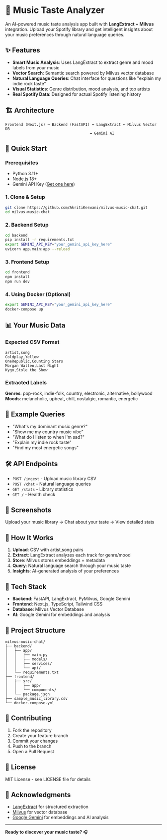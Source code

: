 # 🎵 Music Taste Analyzer

An AI-powered music taste analysis app built with **LangExtract + Milvus** integration. Upload your Spotify library and get intelligent insights about your music preferences through natural language queries.

## ✨ Features

- **Smart Music Analysis**: Uses LangExtract to extract genre and mood labels from your music
- **Vector Search**: Semantic search powered by Milvus vector database
- **Natural Language Queries**: Chat interface for questions like "explain my indie rock taste"
- **Visual Statistics**: Genre distribution, mood analysis, and top artists
- **Real Spotify Data**: Designed for actual Spotify listening history

## 🏗️ Architecture

```
Frontend (Next.js) ↔ Backend (FastAPI) ↔ LangExtract ↔ Milvus Vector DB
                                      ↔ Gemini AI
```

## 🚀 Quick Start

### Prerequisites

- Python 3.11+
- Node.js 18+
- Gemini API Key ([Get one here](https://makersuite.google.com/app/apikey))

### 1. Clone & Setup

```bash
git clone https://github.com/AkritiKeswani/milvus-music-chat.git
cd milvus-music-chat
```

### 2. Backend Setup

```bash
cd backend
pip install -r requirements.txt
export GEMINI_API_KEY="your_gemini_api_key_here"
uvicorn app.main:app --reload
```

### 3. Frontend Setup

```bash
cd frontend
npm install
npm run dev
```

### 4. Using Docker (Optional)

```bash
export GEMINI_API_KEY="your_gemini_api_key_here"
docker-compose up
```

## 📊 Your Music Data

### Expected CSV Format
```csv
artist,song
Coldplay,Yellow
OneRepublic,Counting Stars
Morgan Wallen,Last Night
Kygo,Stole the Show
```

### Extracted Labels

**Genres**: pop-rock, indie-folk, country, electronic, alternative, bollywood
**Moods**: melancholic, upbeat, chill, nostalgic, romantic, energetic

## 💬 Example Queries

- "What's my dominant music genre?"
- "Show me my country music vibe"
- "What do I listen to when I'm sad?"
- "Explain my indie rock taste"
- "Find my most energetic songs"

## 🛠️ API Endpoints

- `POST /ingest` - Upload music library CSV
- `POST /chat` - Natural language queries
- `GET /stats` - Library statistics
- `GET /` - Health check

## 📱 Screenshots

Upload your music library → Chat about your taste → View detailed stats

## 🧠 How It Works

1. **Upload**: CSV with artist,song pairs
2. **Extract**: LangExtract analyzes each track for genre/mood
3. **Store**: Milvus stores embeddings + metadata
4. **Query**: Natural language search through your music taste
5. **Insights**: AI-generated analysis of your preferences

## 🔧 Tech Stack

- **Backend**: FastAPI, LangExtract, PyMilvus, Google Gemini
- **Frontend**: Next.js, TypeScript, Tailwind CSS
- **Database**: Milvus Vector Database
- **AI**: Google Gemini for embeddings and analysis

## 📁 Project Structure

```
milvus-music-chat/
├── backend/
│   ├── app/
│   │   ├── main.py
│   │   ├── models/
│   │   ├── services/
│   │   └── api/
│   └── requirements.txt
├── frontend/
│   ├── src/
│   │   ├── app/
│   │   └── components/
│   └── package.json
├── sample_music_library.csv
└── docker-compose.yml
```

## 🤝 Contributing

1. Fork the repository
2. Create your feature branch
3. Commit your changes
4. Push to the branch
5. Open a Pull Request

## 📄 License

MIT License - see LICENSE file for details

## 🙏 Acknowledgments

- [LangExtract](https://github.com/langchain-ai/langextract) for structured extraction
- [Milvus](https://milvus.io/) for vector database
- [Google Gemini](https://ai.google.dev/) for embeddings and AI analysis

---

**Ready to discover your music taste?** 🎧

